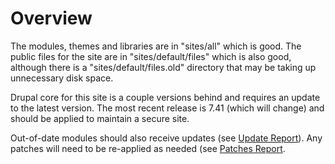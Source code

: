 # Overview

The modules, themes and libraries are in "sites/all" which is good. The public files for the site are in "sites/default/files" which is also good, although there is a "sites/default/files.old" directory that may be taking up unnecessary disk space.

Drupal core for this site is a couple versions behind and requires an update to the latest version. The most recent release is 7.41 (which will change) and should be applied to maintain a secure site.

Out-of-date modules should also receive updates (see [Update Report](update_report.md)). Any patches will need to be re-applied as needed (see [Patches Report](patches_report.md).